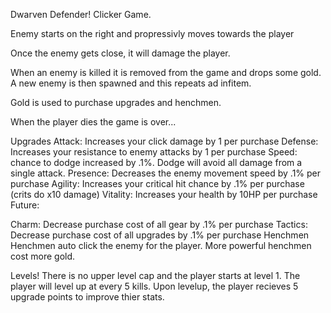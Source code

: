 Dwarven Defender!
Clicker Game.

Enemy starts on the right and propressivly moves towards the player

Once the enemy gets close, it will damage the player.

When an enemy is killed it is removed from the game and drops some gold. A new enemy is then spawned and this repeats ad infitem.

Gold is used to purchase upgrades and henchmen.

When the player dies the game is over...

Upgrades
Attack: Increases your click damage by 1 per purchase
Defense: Increases your resistance to enemy attacks by 1 per purchase
Speed: chance to dodge increased by .1%. Dodge will avoid all damage from a single attack.
Presence: Decreases the enemy movement speed by .1% per purchase
Agility: Increases your critical hit chance by .1% per purchase (crits do x10 damage)
Vitality: Increases your health by 10HP per purchase
Future:

Charm: Decrease purchase cost of all gear by .1% per purchase
Tactics: Decrease purchase cost of all upgrades by .1% per purchase
Henchmen
Henchmen auto click the enemy for the player. More powerful henchmen cost more gold.

Levels!
There is no upper level cap and the player starts at level 1. The player will level up at every 5 kills. Upon levelup, the player recieves 5 upgrade points to improve thier stats.